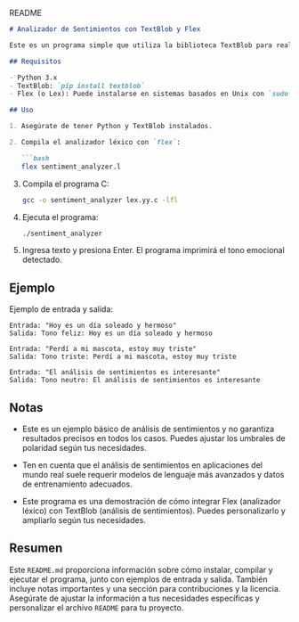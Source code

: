 README 

```markdown
# Analizador de Sentimientos con TextBlob y Flex

Este es un programa simple que utiliza la biblioteca TextBlob para realizar un análisis de sentimientos en un texto proporcionado. Puede detectar si el tono del texto es "feliz," "triste," o "neutro."

## Requisitos

- Python 3.x
- TextBlob: `pip install textblob`
- Flex (o Lex): Puede instalarse en sistemas basados en Unix con `sudo apt-get install flex`

## Uso

1. Asegúrate de tener Python y TextBlob instalados.

2. Compila el analizador léxico con `flex`:

   ```bash
   flex sentiment_analyzer.l
   ```

3. Compila el programa C:

   ```bash
   gcc -o sentiment_analyzer lex.yy.c -lfl
   ```

4. Ejecuta el programa:

   ```bash
   ./sentiment_analyzer
   ```

5. Ingresa texto y presiona Enter. El programa imprimirá el tono emocional detectado.

## Ejemplo

Ejemplo de entrada y salida:

```
Entrada: "Hoy es un día soleado y hermoso"
Salida: Tono feliz: Hoy es un día soleado y hermoso

Entrada: "Perdí a mi mascota, estoy muy triste"
Salida: Tono triste: Perdí a mi mascota, estoy muy triste

Entrada: "El análisis de sentimientos es interesante"
Salida: Tono neutro: El análisis de sentimientos es interesante
```

## Notas

- Este es un ejemplo básico de análisis de sentimientos y no garantiza resultados precisos en todos los casos. Puedes ajustar los umbrales de polaridad según tus necesidades.

- Ten en cuenta que el análisis de sentimientos en aplicaciones del mundo real suele requerir modelos de lenguaje más avanzados y datos de entrenamiento adecuados.

- Este programa es una demostración de cómo integrar Flex (analizador léxico) con TextBlob (análisis de sentimientos). Puedes personalizarlo y ampliarlo según tus necesidades.

## Resumen

Este `README.md` proporciona información sobre cómo instalar, compilar y ejecutar el programa, junto con ejemplos de entrada y salida. También incluye notas importantes y una sección para contribuciones y la licencia. Asegúrate de ajustar la información a tus necesidades específicas y personalizar el archivo `README` para tu proyecto.
